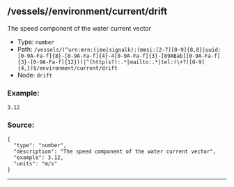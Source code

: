 ## /vessels/<RegExp>/environment/current/drift

The speed component of the water current vector

* Type: `number`
* Path: `/vessels/(^urn:mrn:(imo|signalk):(mmsi:[2-7][0-9]{8,8}|uuid:[0-9A-Fa-f]{8}-[0-9A-Fa-f]{4}-4[0-9A-Fa-f]{3}-[89ABab][0-9A-Fa-f]{3}-[0-9A-Fa-f]{12}))|^(http(s?):.*|mailto:.*|tel:(\+?)[0-9]{4,})$/environment/current/drift`
* Node: `drift`

### Example:
```
3.12
```

### Source:
```
{
  "type": "number",
  "description": "The speed component of the water current vector",
  "example": 3.12,
  "units": "m/s"
}
```

---
